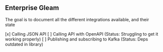 ## Enterprise Gleam

The goal is to document all the different integrations available, and their state

[x] Calling JSON API
[ ] Calling API with OpenAPI (Status: Struggling to get it working properly)
[ ] Publishing and subscribing to Kafka (Status: Deps outdated in library)
